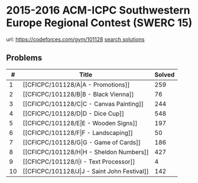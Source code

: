 # 2015-2016 ACM-ICPC Southwestern Europe Regional Contest (SWERC 15)

url: https://codeforces.com/gym/101128
[search solutions](https://www.google.com/search?q=Solution+OR+題解+2015-2016+ACM-ICPC+Southwestern+Europe+Regional+Contest+(SWERC+15))

## Problems

| # | Title | Solved |
| --- | --- | --- |
|1|[[CFICPC/101128/A\|A - Promotions]]|259|
|2|[[CFICPC/101128/B\|B - Black Vienna]]|76|
|3|[[CFICPC/101128/C\|C - Canvas Painting]]|244|
|4|[[CFICPC/101128/D\|D - Dice Cup]]|548|
|5|[[CFICPC/101128/E\|E - Wooden Signs]]|197|
|6|[[CFICPC/101128/F\|F - Landscaping]]|50|
|7|[[CFICPC/101128/G\|G - Game of Cards]]|186|
|8|[[CFICPC/101128/H\|H - Sheldon Numbers]]|427|
|9|[[CFICPC/101128/I\|I - Text Processor]]|4|
|10|[[CFICPC/101128/J\|J - Saint John Festival]]|142|
